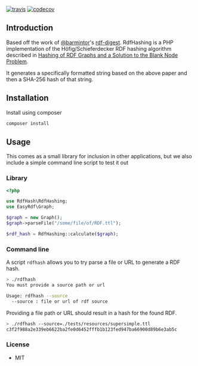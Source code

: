 [![travis](https://api.travis-ci.org/whikloj/rdf-hashing-php.svg?branch=master)](https://travis-ci.org/whikloj/RdfHashing)
[![codecov](https://codecov.io/gh/whikloj/rdf-hashing-php/branch/master/graph/badge.svg)](https://codecov.io/gh/whikloj/RdfHashing)



## Introduction

Based off the work of [@barmintor](https://github.com/barmintor)'s [rdf-digest](https://github.com/barmintor/rdf-digest).
RdfHashing is a PHP implementation of the Höfig/Schieferdecker RDF hashing algorithm described in [Hashing of RDF Graphs
and a Solution to the Blank Node Problem](http://ceur-ws.org/Vol-1259/method2014_submission_1.pdf).

It generates a specifically formatted string based on the above paper and then a SHA-256 hash of that string.

## Installation

Install using composer
```bash
composer install
```

## Usage

This comes as a small library for inclusion in other applications, but we also include a simple command line
script to test it out

### Library

```php
<?php

use RdfHash\RdfHashing;
use EasyRdf\Graph;

$graph = new Graph();
$graph->parseFile("/some/file/of/RDF.ttl");

$rdf_hash = RdfHashing::calculate($graph);
```

### Command line

A script `rdfhash` allows you to try parse a file or URL to generate a RDF hash.

```bash
> ./rdfhash
You must provide a source path or url

Usage: rdfhash --source
  --source : file or url of rdf source
```

Providing a file path or URL should result in a hash for the found RDF.

```bash
> ./rdfhash --source=./tests/resources/supersimple.ttl                                                                 
c3f2f988a2e339eb6622ba2fe0d6452fffb1b123fed947ba66900d89b6e3ab5c
```

### License

* MIT
 